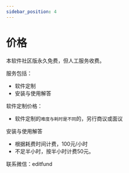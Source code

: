 ```yaml
---
sidebar_position: 4
---
```


# 价格

本软件社区版永久免费，但人工服务收费。

服务包括：
- 软件定制
- 安装与使用解答

软件定制价格：
- 软件定制的`难度与耗时是不同`的，另行商议或面议

安装与使用解答
- 根据耗费时间计费，100元/小时
- 不足半小时，按半小时计费50元。

联系微信：editfund